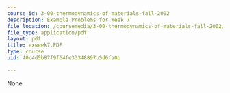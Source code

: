 ```yaml
---
course_id: 3-00-thermodynamics-of-materials-fall-2002
description: Example Problems for Week 7
file_location: /coursemedia/3-00-thermodynamics-of-materials-fall-2002/40c4d5b87f9f64fe33348897b5d6fa0b_exweek7.PDF
file_type: application/pdf
layout: pdf
title: exweek7.PDF
type: course
uid: 40c4d5b87f9f64fe33348897b5d6fa0b

---
```

None